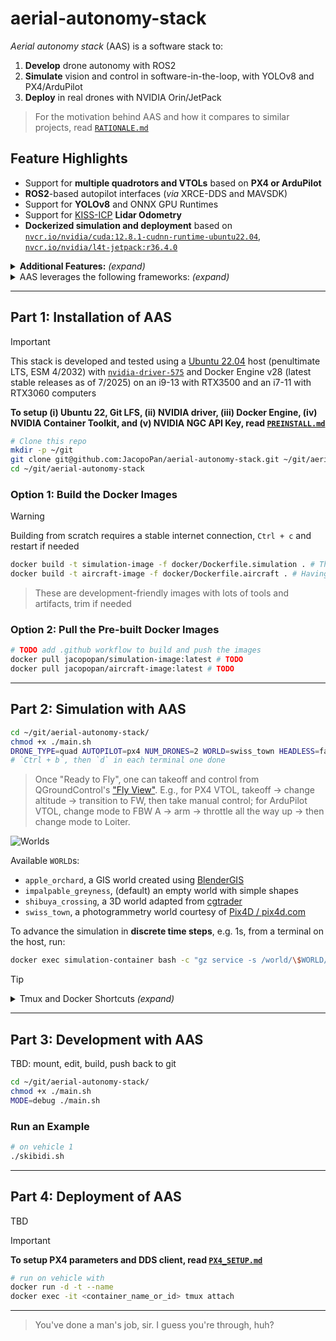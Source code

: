 # aerial-autonomy-stack

*Aerial autonomy stack* (AAS) is a software stack to:

1. **Develop** drone autonomy with ROS2
2. **Simulate** vision and control in software-in-the-loop, with YOLOv8 and PX4/ArduPilot
3. **Deploy** in real drones with NVIDIA Orin/JetPack

> For the motivation behind AAS and how it compares to similar projects, read [`RATIONALE.md`](/docs/RATIONALE.md)

## Feature Highlights

- Support for **multiple quadrotors and VTOLs** based on **PX4 or ArduPilot**
- **ROS2**-based autopilot interfaces (*via* XRCE-DDS and MAVSDK)
- Support for **YOLOv8** and ONNX GPU Runtimes
- Support for [KISS-ICP](https://github.com/PRBonn/kiss-icp) **Lidar Odometry**
- **Dockerized simulation and deployment** based on [`nvcr.io/nvidia/cuda:12.8.1-cudnn-runtime-ubuntu22.04`](https://catalog.ngc.nvidia.com/orgs/nvidia/containers/cuda/tags), [`nvcr.io/nvidia/l4t-jetpack:r36.4.0`](https://catalog.ngc.nvidia.com/orgs/nvidia/containers/l4t-jetpack/tags)

<details>
<summary><b>Additional Features:</b> <i>(expand)</i></summary>

> - 3D worlds for [PX4](https://docs.px4.io/main/en/simulation/#sitl-simulation-environment)/[ArduPilot](https://ardupilot.org/dev/docs/sitl-simulator-software-in-the-loop.html#sitl-architecture) **software-in-the-loop (SITL) simulation**
> - Support for [PX4 Offboard](https://docs.px4.io/main/en/flight_modes/offboard.html) mode in CTBR (`VehicleRatesSetpoint`) for agile, GNSS-denied flight 
> - Steppable simulation interface for reinforcement learning 
> - [Zenoh](https://github.com/eclipse-zenoh/zenoh-plugin-ros2dds) ground-to-drone ROS2 bridge and serial inter-drone communication for real-world deployment 

</details>

<details>
<summary>AAS leverages the following frameworks: <i>(expand)</i></summary>

> [*ROS2 Humble*](https://docs.ros.org/en/rolling/Releases.html) (LTS, EOL 5/2027), [*Gazebo Sim Harmonic*](https://gazebosim.org/docs/latest/releases/) (LTS, EOL 9/2028), [*PX4 1.15*](https://github.com/PX4/PX4-Autopilot/releases) interfaced *via* [XRCE-DDS](https://github.com/eProsima/Micro-XRCE-DDS/releases), [*ArduPilot 4.6*](https://github.com/ArduPilot/ardupilot/releases) interfaced *via* [MAVSDK](https://github.com/mavlink/mavsdk/releases), [*YOLOv8*](https://github.com/ultralytics/ultralytics/releases) on [*ONNX Runtime 1.22*](https://onnxruntime.ai/getting-started) (latest stable releases as of 6/2025), [*L4T 36* (Ubuntu 22-based)/*JetPack 6*](https://developer.nvidia.com/embedded/jetpack-archive) (for deployment only, latest major release as of 6/2025)

</details>

<!-- [![Teaser](docs/assets/video.jpg)](https://www.youtube.com/watch?v=VIDEO_ID) -->

---

## Part 1: Installation of AAS

> [!IMPORTANT]
> This stack is developed and tested using a [Ubuntu 22.04](https://ubuntu.com/about/release-cycle) host (penultimate LTS, ESM 4/2032) with [`nvidia-driver-575`](https://developer.nvidia.com/datacenter-driver-archive) and Docker Engine v28 (latest stable releases as of 7/2025) on an i9-13 with RTX3500 and an i7-11 with RTX3060 computers
> 
> **To setup (i) Ubuntu 22, Git LFS, (ii) NVIDIA driver, (iii) Docker Engine, (iv) NVIDIA Container Toolkit, and (v) NVIDIA NGC API Key, read [`PREINSTALL.md`](/docs/PREINSTALL.md)**

```sh
# Clone this repo
mkdir -p ~/git
git clone git@github.com:JacopoPan/aerial-autonomy-stack.git ~/git/aerial-autonomy-stack
cd ~/git/aerial-autonomy-stack
```

### Option 1:  Build the Docker Images

> [!WARNING]
> Building from scratch requires a stable internet connection, `Ctrl + c` and restart if needed 

```sh
docker build -t simulation-image -f docker/Dockerfile.simulation . # The first build takes ~15' and creates a 19GB image (6GB for ros-humble-desktop, 9GB for PX4 and ArduPilot SITL)
docker build -t aircraft-image -f docker/Dockerfile.aircraft . # Having built Dockerfile.simulation, the first build takes ~15' and creates a 17GB image (6GB for ros-humble-desktop, 7GB for YOLOv8, ONNX)
```

> These are development-friendly images with lots of tools and artifacts, trim if needed

### Option 2: Pull the Pre-built Docker Images

```sh
# TODO add .github workflow to build and push the images
docker pull jacopopan/simulation-image:latest # TODO
docker pull jacopopan/aircraft-image:latest # TODO
```

---

## Part 2: Simulation with AAS

```sh
cd ~/git/aerial-autonomy-stack/
chmod +x ./main.sh
DRONE_TYPE=quad AUTOPILOT=px4 NUM_DRONES=2 WORLD=swiss_town HEADLESS=false ./main.sh # Read main.sh for more options
# `Ctrl + b`, then `d` in each terminal one done
```

> Once "Ready to Fly", one can takeoff and control from QGroundControl's ["Fly View"](https://docs.qgroundcontrol.com/master/en/qgc-user-guide/fly_view/fly_view.html). E.g., for PX4 VTOL, takeoff -> change altitude -> transition to FW, then take manual control; for ArduPilot VTOL, change mode to FBW A -> arm -> throttle all the way up -> then change mode to Loiter.

![Worlds](docs/assets/worlds.jpg)

Available `WORLD`s:
- `apple_orchard`, a GIS world created using [BlenderGIS](https://github.com/domlysz/BlenderGIS)
- `impalpable_greyness`, (default) an empty world with simple shapes
- `shibuya_crossing`, a 3D world adapted from [cgtrader](https://www.cgtrader.com/)
- `swiss_town`, a photogrammetry world courtesy of [Pix4D / pix4d.com](https://support.pix4d.com/hc/en-us/articles/360000235126)

To advance the simulation in **discrete time steps**, e.g. 1s, from a terminal on the host, run:

```sh
docker exec simulation-container bash -c "gz service -s /world/\$WORLD/control --reqtype gz.msgs.WorldControl --reptype gz.msgs.Boolean --req 'multi_step: 250, pause: true'" # Adjust multi_step based on the value of max_step_size in the world's .sdf 
```

> [!TIP]
> <details>
> <summary>Tmux and Docker Shortcuts <i>(expand)</i></summary>
> 
> - Move between Tmux windows with `Ctrl + b`, then `n`, `p`
> - Move between Tmux panes with `Ctrl + b`, then `arrow keys`
> - Enter copy mode to scroll back with `Ctrl + [`, then `arrow keys`, exit with `q`
> - Detach Tmux with `Ctrl + b`, then press `d`
> ```sh
> tmux list-sessions # List all sessions
> tmux attach-session -t [session_name] # Reattach a session
> tmux kill-session -t [session_name] # Kill a session
> tmux kill-server # Kill all sessions
> ```
> Docker hygiene:
> ```sh
> docker ps -a # List containers
> docker stop $(docker ps -q) # Stop all containers
> docker container prune # Remove all stopped containers
> 
> docker images # List images
> docker image prune # Remove untagged images
> docker rmi <image_name_or_id> # Remove a specific image
> ```
> 
> </details>

---

## Part 3: Development with AAS

TBD: mount, edit, build, push back to git

```sh
cd ~/git/aerial-autonomy-stack/
chmod +x ./main.sh
MODE=debug ./main.sh
```

### Run an Example

```sh
# on vehicle 1
./skibidi.sh
```

---

## Part 4: Deployment of AAS

TBD

> [!IMPORTANT]
> **To setup PX4 parameters and DDS client, read [`PX4_SETUP.md`](/docs/PX4_SETUP.md)**

```sh
# run on vehicle with
docker run -d -t --name 
docker exec -it <container_name_or_id> tmux attach
```

---
> You've done a man's job, sir. I guess you're through, huh?

<!-- 



## TODOs

### Known Issues

- Revise orientation of the lidar and frame of the lidar odometry for VTOLs
- In yolo.py, cannot open GPU accelerated (nvh264dec) GStreamer pipeline with cv2.VideoCapture, might need to recompile OpenCV to have both CUDA and GStreamer support (or use python3-gi gir1.2-gst-plugins-base-1.0 gir1.2-gstreamer-1.0 and circumbent OpenCV)

### Testing

- Make sure that for all maps, all vehicles, a simple takeoff example works with up to 3 vehicles

### Model Resources

- ArduPilot SITL models: https://github.com/ArduPilot/SITL_Models



-->
